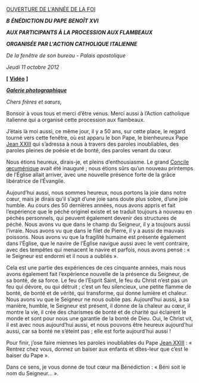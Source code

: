 [OUVERTURE DE L'ANNÉE DE LA FOI](http://www.vatican.va/special/annus_fidei/index_fr.htm)

***B*** ***ÉNÉDICTION DU PAPE*** ***BENOÎT XVI***

***AUX PARTICIPANTS À LA PROCESSION AUX FLAMBEAUX***

***ORGANISÉE PAR L'ACTION CATHOLIQUE ITALIENNE***

*De la fenêtre de son bureau - Palais apostolique*

*Jeudi 11 octobre 2012*

**[** **[Vidéo](http://player.rv.va/vaticanplayer.asp?language=it&tic=VA_Q556EF6L)** **]**

***[Galerie photographique](http://www.photogallery.va/content/photogallery/it/fiaccolata-anno-della-fede.html)***

*Chers frères et sœurs,*

Bonsoir à vous tous et merci d’être venus. Merci aussi à l’Action catholique italienne qui a organisé cette procession aux flambeaux.

J’étais là moi aussi, ce même jour, il y a 50 ans, sur cette place, le regard tourné vers cette fenêtre, où est apparu le bon Pape, le bienheureux Pape [Jean XXIII](/content/john-xxiii/fr.html) qui s’adressa à nous à travers des paroles inoubliables, des paroles pleines de poésie et de bonté, des paroles venant du cœur.

Nous étions heureux, dirais-je, et pleins d’enthousiasme. Le grand [Concile œcuménique](http://www.vatican.va/archive/hist_councils/ii_vatican_council/index_fr.htm) avait été inauguré ; nous étions sûrs qu’un nouveau printemps de l’Église allait arriver, avec une nouvelle présence forte de la grâce libératrice de l’Évangile.

Aujourd’hui aussi, nous sommes heureux, nous portons la joie dans notre cœur, mais je dirais qu’il s’agit d’une joie sans doute plus sobre, d’une joie humble. Au cours des 50 dernières années, nous avons appris et fait l’expérience que le péché originel existe et se traduit toujours à nouveau en péchés personnels, qui peuvent également devenir des structures de péché. Nous avons vu que dans le champ du Seigneur, il y a toujours aussi l’ivraie. Nous avons vu que dans le filet de Pierre, il y a aussi de mauvais poissons. Nous avons vu que la fragilité humaine est présente également dans l’Église, que le navire de l’Église navigue aussi avec le vent contraire, avec des tempêtes qui menacent le navire et parfois, nous avons pensé : « le Seigneur est endormi et il nous a oubliés ».

Cela est une partie des expériences de ces cinquante années, mais nous avons également fait l’expérience nouvelle de la présence du Seigneur, de sa bonté, de sa force. Le feu de l’Esprit Saint, le feu du Christ n’est pas un feu qui dévore, ou qui détruit ; c’est un feu silencieux, une petite flamme de bonté, de bonté et de vérité, qui transforme, qui donne lumière et chaleur. Nous avons vu que le Seigneur ne nous oublie pas. Aujourd’hui aussi, à sa manière, humble, le Seigneur est présent, il donne de la chaleur au cœur, il montre la vie, il crée des charismes de bonté et de charité qui éclairent le monde et sont pour nous une garantie de la bonté de Dieu. Oui, le Christ vit, il est avec nous aujourd’hui aussi, et nous pouvons être heureux aujourd’hui aussi, car sa bonté ne s’éteint pas ; elle est forte aujourd’hui aussi !

Pour finir, j’ose faire miennes les paroles inoubliables du Pape [Jean XXIII](/content/john-xxiii/fr.html) : « Rentrez chez vous, donnez un baiser aux enfants et dîtes-leur que c’est le baiser du Pape ».

Dans ce sens, je vous donne de tout cœur ma Bénédiction : « Béni soit le nom du Seigneur... ».